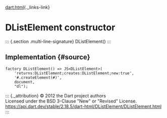 [dart:html](../../dart-html/dart-html-library){._links-link}

DListElement constructor
========================

::: {.section .multi-line-signature}
DListElement()
:::

Implementation {#source}
--------------

``` {.language-dart data-language="dart"}
factory DListElement() => JS<DListElement>(
    'returns:DListElement;creates:DListElement;new:true',
    '#.createElement(#)',
    document,
    "dl");
```

::: {._attribution}
© 2012 the Dart project authors\
Licensed under the BSD 3-Clause \"New\" or \"Revised\" License.\
<https://api.dart.dev/stable/2.18.5/dart-html/DListElement/DListElement.html>
:::
